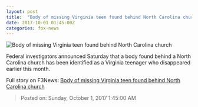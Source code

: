 ```yaml
---
layout: post
title:  "Body of missing Virginia teen found behind North Carolina church"
date: 2017-10-01 01:45:00Z
categories: fox-news
---
```


![Body of missing Virginia teen found behind North Carolina church](http://www.foxnews.com/content/dam/fox-news/logo/og-fn-foxnews.jpg)

Federal investigators announced Saturday that a body found behind a North Carolina church has been identified as a Virginia teenager who disappeared earlier this month.


Full story on F3News: [Body of missing Virginia teen found behind North Carolina church](http://www.f3nws.com/n/vgbEnG)

> Posted on: Sunday, October 1, 2017 1:45:00 AM
